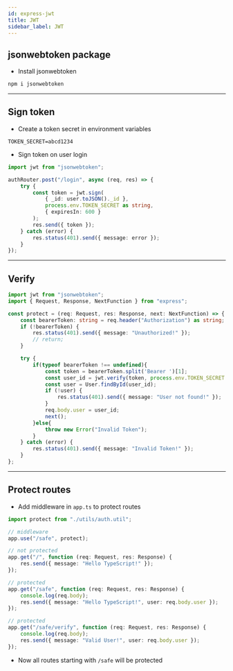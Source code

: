 ```yaml
---
id: express-jwt
title: JWT
sidebar_label: JWT
---
```


## jsonwebtoken package

- Install jsonwebtoken

```bash
npm i jsonwebtoken
```

---

## Sign token

- Create a token secret in environment variables

```text title=".env"
TOKEN_SECRET=abcd1234
```

- Sign token on user login

```ts title="auth.router.ts"
import jwt from "jsonwebtoken";

authRouter.post("/login", async (req, res) => {
    try {
        const token = jwt.sign(
            { _id: user.toJSON()._id },
            process.env.TOKEN_SECRET as string,
            { expiresIn: 600 }
        );
        res.send({ token });
    } catch (error) {
        res.status(401).send({ message: error });
    }
});
```

---

## Verify

```ts title="auth.util.ts"
import jwt from "jsonwebtoken";
import { Request, Response, NextFunction } from "express";

const protect = (req: Request, res: Response, next: NextFunction) => {
    const bearerToken: string = req.header("Authorization") as string;
    if (!bearerToken) {
        res.status(401).send({ message: "Unauthorized!" });
        // return;
    }

    try {
        if(typeof bearerToken !== undefined){
            const token = bearerToken.split('Bearer ')[1];
            const user_id = jwt.verify(token, process.env.TOKEN_SECRET as string);
            const user = User.findById(user_id);
            if (!user) {
                res.status(401).send({ message: "User not found!" });
            }
            req.body.user = user_id;
            next();
        }else{
            throw new Error("Invalid Token");
        }
    } catch (error) {
        res.status(401).send({ message: "Invalid Token!" });
    }
};
```

---

## Protect routes

- Add middleware in `app.ts` to protect routes

```ts title="app.ts"
import protect from "./utils/auth.util";

// middleware
app.use("/safe", protect);

// not protected
app.get("/", function (req: Request, res: Response) {
    res.send({ message: "Hello TypeScript!" });
});

// protected
app.get("/safe", function (req: Request, res: Response) {
    console.log(req.body);
    res.send({ message: "Hello TypeScript!", user: req.body.user });
});

// protected
app.get("/safe/verify", function (req: Request, res: Response) {
    console.log(req.body);
    res.send({ message: "Valid User!", user: req.body.user });
});
```

- Now all routes starting with `/safe` will be protected